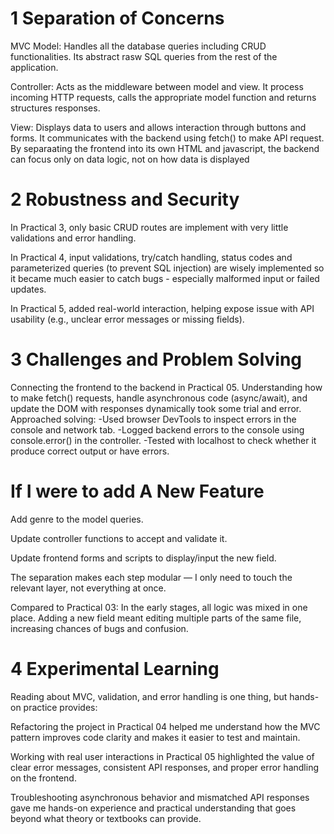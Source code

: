 # 1 Separation of Concerns
MVC
Model: Handles all the database queries including CRUD functionalities. Its abstract rasw SQL queries from the rest of the application.

Controller: Acts as the middleware between model and view. It process incoming HTTP requests, calls the appropriate model function and returns structures responses.

View: Displays data to users and allows interaction through buttons and forms. It communicates with the backend using fetch() to make API request. By separaating the frontend into its own HTML and javascript, the backend can focus only on data logic, not on how data is displayed

# 2 Robustness and Security


In Practical 3, only basic CRUD routes are implement with very little validations and error handling.

In Practical 4, input validations, try/catch handling, status codes and parameterized queries (to prevent SQL injection) are wisely implemented so it became much easier to catch bugs - especially  malformed input or failed updates.

In Practical 5, added real-world interaction, helping expose issue with API usability (e.g., unclear error messages or missing fields).

# 3 Challenges and Problem Solving

Connecting the frontend to the backend in Practical 05. Understanding how to make fetch() requests, handle asynchronous code (async/await), and update the DOM with responses dynamically took some trial and error.
Approached solving:
-Used browser DevTools to inspect errors in the console and network tab.
-Logged backend errors to the console using console.error() in the controller.
-Tested with localhost to check whether it produce correct output or have errors.

# If I were to add A New Feature

Add genre to the model queries.

Update controller functions to accept and validate it.

Update frontend forms and scripts to display/input the new field.

The separation makes each step modular — I only need to touch the relevant layer, not everything at once.

Compared to Practical 03:
In the early stages, all logic was mixed in one place. Adding a new field meant editing multiple parts of the same file, increasing chances of bugs and confusion.

# 4 Experimental Learning

Reading about MVC, validation, and error handling is one thing, but hands-on practice provides:

Refactoring the project in Practical 04 helped me understand how the MVC pattern improves code clarity and makes it easier to test and maintain.

Working with real user interactions in Practical 05 highlighted the value of clear error messages, consistent API responses, and proper error handling on the frontend.

Troubleshooting asynchronous behavior and mismatched API responses gave me hands-on experience and practical understanding that goes beyond what theory or textbooks can provide.


